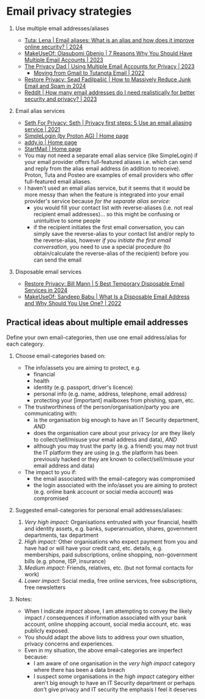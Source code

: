 # Email privacy strategies

1. Use multiple email addresses/aliases

   - [Tuta: Lena | Email aliases: What is an alias and how does it improve online security? | 2024](https://tuta.com/blog/secure-email-alias)
   - [MakeUseOf: Olasubomi Gbenjo | 7 Reasons Why You Should Have Multiple Email Accounts | 2023](https://www.makeuseof.com/reasons-multiple-email-accounts/)
   - [The Privacy Dad | Using Multiple Email Accounts for Privacy | 2023](https://theprivacydad.com/using-multiple-email-accounts-for-privacy/)
     * [Moving from Gmail to Tutanota Email | 2022](https://theprivacydad.com/moving-from-gmail-to-tutanota/)
   - [Restore Privacy: Sead Fadilpašić | How to Massively Reduce Junk Email and Spam in 2024](https://restoreprivacy.com/data-removal/reduce-spam-email-junk-email/)
   - [Reddit | How many email addresses do I need realistically for better security and privacy? | 2023](https://www.reddit.com/r/privacy/comments/11daiga/how_many_email_addresses_do_i_need_realistically/)

1. Email alias services

   - [Seth For Privacy: Seth | Privacy first steps: 5 Use an email aliasing service | 2021](https://sethforprivacy.com/posts/privacy-first-steps/#5-use-an-email-aliasing-service)
   - [SimpleLogin (by Proton AG) | Home page](https://simplelogin.io/)
   - [addy.io | Home page](https://addy.io/)
   - [StartMail | Home page](https://www.startmail.com/)
   - You may not need a separate email alias service (like SimpleLogin) if
     your email provider offers full-featured aliases i.e. which can send
     and reply from the alias email address (in addition to receive).
     Proton, Tuta and Posteo are examples of email providers who
     offer full-featured email aliases.
   - I haven't used an email alias service, but it seems that it would
     be more messy than when the feature is integrated into your email
     provider's service because *for the separate alias service*:
     * you would fill your contact list with reverse-aliases (i.e. not
       real recipient email addresses)... so this might be confusing or
       unintuitive to some people
     * if the recipient initiates the first email conversation, you
       can simply save the reverse-alias to your contact list and/or
       reply to the reverse-alias, however
       *if you initiate the first email conversation*, you need to use a
       special procedure (to obtain/calculate the reverse-alias of the
       recipient) before you can send the email

1. Disposable email services

   - [Restore Privacy: Bill Mann | 5 Best Temporary Disposable Email Services in 2024](https://restoreprivacy.com/email/temporary-disposable/)
   - [MakeUseOf: Sandeep Babu | What Is a Disposable Email Address and Why Should You Use One? | 2022](https://www.makeuseof.com/what-is-disposable-email-address/)


## Practical ideas about multiple email addresses

Define your own email-categories, then use one email address/alias
for each category.

1. Choose email-categories based on:
   - The info/assets you are aiming to protect, e.g.
     * financial
     * health
     * identity (e.g. passport, driver's licence)
     * personal info (e.g. name, address, telephone, email address)
     * protecting your [important] mailboxes from phishing, spam, etc.
   - The trustworthiness of the person/organisation/party you are
     communicating with:
     * is the organisation big enough to have an IT Security department, *AND*
     * does the organisation care about your privacy (or are they likely
       to collect/sell/misuse your email address and data), *AND*
     * although you may trust the party (e.g. a friend) you may not
       trust the IT platform they are using (e.g. the platform has been
       previously hacked or they are known to collect/sell/misuse your
       email address and data)
   - The impact to you if:
     * the email associated with the email-category was compromised
     * the login associated with the info/asset you are aiming to protect
       (e.g. online bank account or social media account) was compromised

1. Suggested email-categories for personal email addresses/aliases:
   1. *Very high impact:*
      Organisations entrusted with your financial, health and identity assets,
      e.g. banks, superannuation, shares, government departments, tax
      department
   1. *High impact:*
      Other organisations who expect payment from you and have had or will
      have your credit card, etc. details, e.g. memberships, paid subscriptions,
      online shopping, non-government bills (e.g. phone, ISP, insurance)
   1. *Medium impact:*
      Friends, relatives, etc. (but not formal contacts for work)
   1. *Lower impact:*
      Social media, free online services, free subscriptions, free newsletters

1. Notes:
   - When I indicate *impact* above, I am attempting to convey the likely
     impact / consequences if information associated with your bank account,
     online shopping account, social media account, etc. was publicly exposed.
   - You should adapt the above lists to address your own situation,
     privacy concerns and experiences.
   - Even in my situation, the above email-categories are imperfect because:
     * I am aware of one organisation in the *very high impact* category
       where there has been a data breach
     * I suspect some organisations in the *high impact* category either
       aren't big enough to have an IT Security department or perhaps don't
       give privacy and IT security the emphasis I feel it deserves

